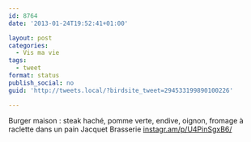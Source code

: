 ```yaml
---
id: 8764
date: '2013-01-24T19:52:41+01:00'

layout: post
categories:
  - Vis ma vie
tags:
  - tweet
format: status
publish_social: no
guid: 'http://tweets.local/?birdsite_tweet=294533199890100226'

---
```


Burger maison : steak haché, pomme verte, endive, oignon, fromage à raclette dans un pain Jacquet Brasserie [instagr.am/p/U4PinSgxB6/](http://instagr.am/p/U4PinSgxB6/)